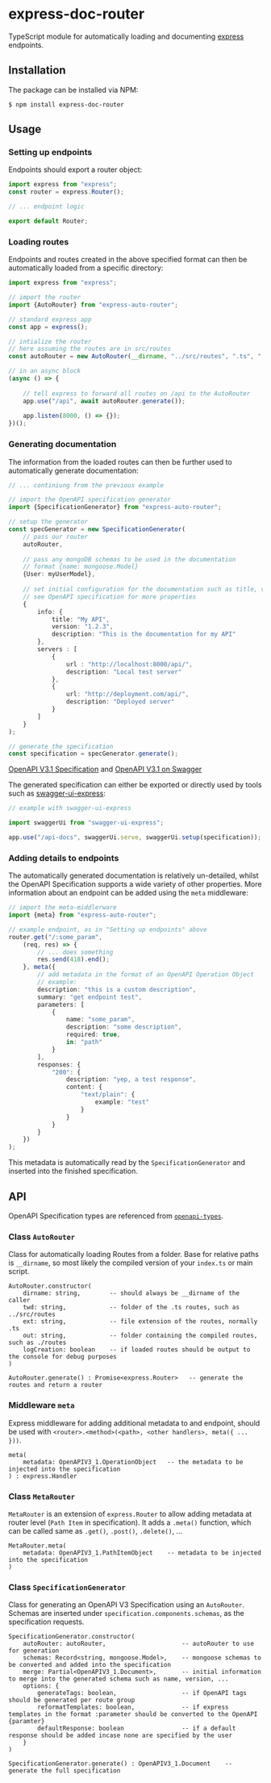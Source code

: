 # express-doc-router

TypeScript module for automatically loading and documenting [express](https://www.npmjs.com/package/express) endpoints.

## Installation

The package can be installed via NPM:

```shell
$ npm install express-doc-router
```

## Usage

### Setting up endpoints

Endpoints should export a router object:
```ts
import express from "express";
const router = express.Router();

// ... endpoint logic

export default Router;
```

### Loading routes

Endpoints and routes created in the above specified format can then be automatically loaded from a specific directory:
```ts
import express from "express";

// import the router
import {AutoRouter} from "express-auto-router";

// standard express app
const app = express();

// intialize the router
// here assuming the routes are in src/routes
const autoRouter = new AutoRouter(__dirname, "../src/routes", ".ts", "./routes");

// in an async block 
(async () => {
    
    // tell express to forward all routes on /api to the AutoRouter
    app.use("/api", await autoRouter.generate());
    
    app.listen(8000, () => {});
})();
```

### Generating documentation

The information from the loaded routes can then be further used to automatically generate documentation:
```ts
// ... continiung from the previous example

// import the OpenAPI specification generator
import {SpecificationGenerator} from "express-auto-router";

// setup the generator
const specGenerator = new SpecificationGenerator(
    // pass our router
    autoRouter,
    
    // pass any mongoDB schemas to be used in the documentation
    // format {name: mongoose.Model}
    {User: myUserModel},
    
    // set initial configuration for the documentation such as title, version, ...
    // see OpenAPI specification for more properties
    {
        info: {
            title: "My API",
            version: "1.2.3",
            description: "This is the documentation for my API"
        },
        servers : [
            {
                url : "http://localhost:8000/api/",
                description: "Local test server"
            },
            {
                url: "http://deployment.com/api/",
                description: "Deployed server"
            }
        ]
    }
);

// generate the specification
const specification = specGenerator.generate();
```
[OpenAPI V3.1 Specification](https://spec.openapis.org/oas/latest.html) and [OpenAPI V3.1 on Swagger](https://swagger.io/specification/)  

The generated specification can either be exported or directly used by tools such as [swagger-ui-express](https://www.npmjs.com/package/swagger-ui-express):
```ts
// example with swagger-ui-express

import swaggerUi from "swagger-ui-express";

app.use("/api-docs", swaggerUi.serve, swaggerUi.setup(specification));
```

### Adding details to endpoints

The automatically generated documentation is relatively un-detailed, whilst the OpenAPI Specification supports a wide variety of other properties.
More information about an endpoint can be added using the `meta` middleware:
```ts
// import the meta-middlerware
import {meta} from "express-auto-router";

// example endpoint, as in "Setting up endpoints" above
router.get("/:some_param", 
    (req, res) => {
        // ... does something
        res.send(418).end();
    }, meta({
        // add metadata in the format of an OpenAPI Operation Object
        // example:
        description: "this is a custom description",
        summary: "get endpoint test",
        parameters: [
            {
                name: "some_param",
                description: "some description",
                required: true,
                in: "path"
            }
        ],
        responses: {
            "200": {
                description: "yep, a test response",
                content: {
                    "text/plain": {
                        example: "test"
                    }
                }
            }
        }
    })
);
```
This metadata is automatically read by the `SpecificationGenerator` and inserted into the finished specification.

## API

OpenAPI Specification types are referenced from [`openapi-types`](https://www.npmjs.com/package/openapi-types).

### Class `AutoRouter`

Class for automatically loading Routes from a folder.
Base for relative paths is `__dirname`, so most likely the compiled version of your `index.ts` or main script.

```
AutoRouter.constructor(
    dirname: string,        -- should always be __dirname of the caller
    twd: string,            -- folder of the .ts routes, such as ../src/routes
    ext: string,            -- file extension of the routes, normally .ts
    out: string,            -- folder containing the compiled routes, such as ./routes
    logCreation: boolean    -- if loaded routes should be output to the console for debug purposes
)

AutoRouter.generate() : Promise<express.Router>   -- generate the routes and return a router
```

### Middleware `meta`

Express middleware for adding additional metadata to and endpoint, should be used with `<router>.<method>(<path>, <other handlers>, meta({ ... }))`.

```
meta(
    metadata: OpenAPIV3_1.OperationObject   -- the metadata to be injected into the specification
) : express.Handler
```

### Class `MetaRouter`

`MetaRouter` is an extension of `express.Router` to allow adding metadata at router level (`Path Item` in specification).
It adds a `.meta()` function, which can be called same as `.get()`, `.post()`, `.delete()`, ...

```
MetaRouter.meta(
    metadata: OpenAPIV3_1.PathItemObject    -- metadata to be injected into the specification
)
```

### Class `SpecificationGenerator`

Class for generating an OpenAPI V3 Specification using an `AutoRouter`.
Schemas are inserted under `specification.components.schemas`, as the specification requests.

```
SpecificationGenerator.constructor(
    autoRouter: autoRouter,                     -- autoRouter to use for generation
    schemas: Record<string, mongoose.Model>,    -- mongoose schemas to be converted and added into the specification
    merge: Partial<OpenAPIV3_1.Document>,       -- initial information to merge into the generated schema such as name, version, ...
    options: {
        generateTags: boolean,                  -- if OpenAPI tags should be generated per route group
        reformatTemplates: boolean,             -- if express templates in the format :parameter should be converted to the OpenAPI {paramter}
        defaultResponse: boolean                -- if a default response should be added incase none are specified by the user
    }
)

SpecificationGenerator.generate() : OpenAPIV3_1.Document    -- generate the full specification 
```
